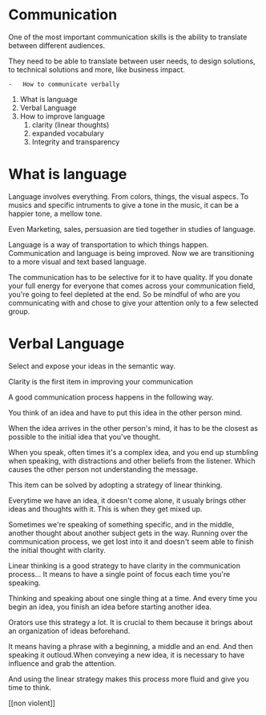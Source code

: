 # Communication
One of the most important communication skills is the ability to translate between different audiences.

They need to be able to translate between user needs, to design solutions, to technical solutions and more, like business impact.

	-	How to communicate verbally
	
1. What is language
2. Verbal Language
3. How to improve language
	1. clarity (linear thoughts)
	2. expanded vocabulary
	3. Integrity and transparency


# What is language
Language involves everything. From colors, things, the visual aspecs. To musics and specific intruments to give a tone in the music, it can be a happier tone, a mellow tone.

Even Marketing, sales, persuasion are tied together in studies of language. 

Language is a way of transportation to which things happen. Communication and language is being improved. Now we are transitioning to a more visual and text based language. 

The communication has to be selective for it to have quality. If you donate your full energy for everyone that comes across your communication field, you're going to feel depleted at the end. So be mindful of who are you communicating with and chose to give your attention only to a few selected group.


# Verbal Language

Select and expose your ideas in the semantic way. 

Clarity is the first item in improving  your communication

A good communication process happens in the following way. 

You think of an idea and have to put this idea in the other person mind. 

When the idea arrives in the other person's mind, it has to be the closest as possible to the initial idea that you've thought. 

When you speak, often times it's a complex idea, and you end up stumbling when speaking, with distractions and other beliefs from the listener. Which causes the other person not understanding the message. 

This item can be solved by adopting a strategy of linear thinking. 

Everytime we have an idea, it doesn't come alone, it usualy brings other ideas and thoughts with it. This is when they get mixed up. 

Sometimes we're speaking of something specific, and in the middle, another thought about another subject gets in the way. Running over the communication process, we get lost into it and doesn't seem able to finish the initial thought with clarity.

Linear thinking is a good strategy to have clarity in the communication process... It means to have a single point of focus each time you're speaking. 

Thinking and speaking about one single thing at a time. And every time you begin an idea, you finish an idea before starting another idea. 

Orators use this strategy a lot. It is crucial to them because it brings about an organization of ideas beforehand. 

It means having a phrase with a beginning, a middle and an end. And then speaking it outloud.When conveying a new idea, it is necessary to have influence and grab the attention. 

And using the linear strategy makes this process more fluid and give you time to think.


[[non violent]]


